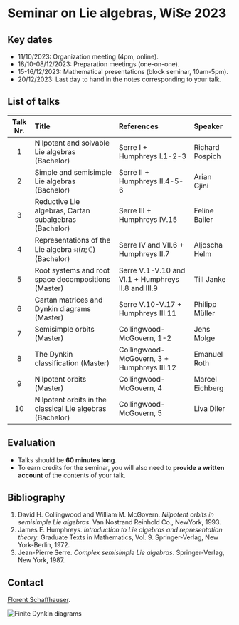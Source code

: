 # Seminar on Lie algebras, WiSe 2023

## Key dates

- 11/10/2023: Organization meeting (4pm, online).
- 18/10-08/12/2023: Preparation meetings (one-on-one).
- 15-16/12/2023: Mathematical presentations (block seminar, 10am-5pm).
- 20/12/2023: Last day to hand in the notes corresponding to your talk.

## List of talks

| Talk Nr. | Title | References | Speaker |
| :-: | :-- | :-- | :-- |
| 1   | Nilpotent and solvable Lie algebras (Bachelor) | Serre I + Humphreys I.1-2-3 | Richard Pospich |
| 2 | Simple and semisimple Lie algebras (Bachelor) | Serre II + Humphreys II.4-5-6 | Arian Gjini |
| 3   | Reductive Lie algebras, Cartan subalgebras (Bachelor) | Serre III + Humphreys IV.15 | Feline Bailer |
| 4   | Representations of the Lie algebra $\mathfrak{sl}( n; \mathbb{C})$ (Bachelor) | Serre IV and VII.6 + Humphreys II.7 | Aljoscha Helm |
| 5   | Root systems and root space decompositions (Master) | Serre V.1-V.10 and VI.1 + Humphreys II.8 and III.9 | Till Janke |
| 6 | Cartan matrices and Dynkin diagrams (Master) | Serre V.10-V.17 + Humphreys III.11 | Philipp Müller |
| 7   | Semisimple orbits (Master) | Collingwood-McGovern, 1-2 | Jens Molge |
| 8 | The Dynkin classification (Master) | Collingwood-McGovern, 3 + Humphreys III.12 | Emanuel Roth |
| 9 | Nilpotent orbits (Master) | Collingwood-McGovern, 4 | Marcel Eichberg |
| 10 | Nilpotent orbits in the classical Lie algebras (Bachelor) | Collingwood-McGovern, 5 | Liva Diler |

## Evaluation

- Talks should be **60 minutes long**.
- To earn credits for the seminar, you will also need to **provide a written account** of the contents of your talk.

## Bibliography

1. David H. Collingwood and William M. McGovern. *Nilpotent orbits in  semisimple Lie algebras*. Van Nostrand Reinhold Co., NewYork, 1993.
2. James E. Humphreys. *Introduction to Lie algebras and representation theory*. Graduate Texts in Mathematics, Vol. 9. Springer-Verlag, New York-Berlin, 1972.
3. Jean-Pierre Serre. *Complex semisimple Lie algebras*. Springer-Verlag, New York, 1987.

## Contact

[Florent Schaffhauser](https://matematiflo.github.io).

![[Finite Dynkin diagrams](https://en.wikipedia.org/wiki/Dynkin_diagram)](Dynkin.svg)
